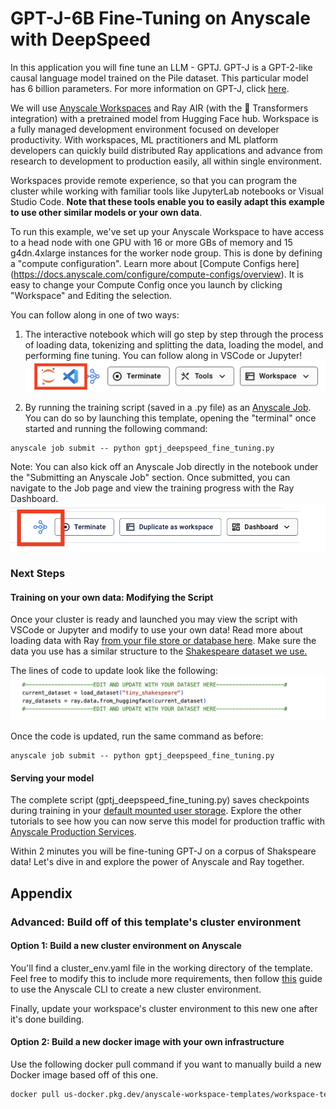 # GPT-J-6B Fine-Tuning on Anyscale with DeepSpeed

In this application you will fine tune an LLM - GPTJ. GPT-J is a GPT-2-like causal language model trained on the Pile dataset. This particular model has 6 billion parameters. For more information on GPT-J, click [here](https://huggingface.co/docs/transformers/model_doc/gptj).

We will use [Anyscale Workspaces](https://docs.anyscale.com/develop/workspaces/get-started) and Ray AIR (with the 🤗 Transformers integration) with a pretrained model from Hugging Face hub. Workspace is a fully managed development environment focused on developer productivity. With workspaces, ML practitioners and ML platform developers can quickly build distributed Ray applications and advance from research to development to production easily, all within single environment.

Workspaces provide remote experience, so that you can program the cluster while working with familiar tools like JupyterLab notebooks or Visual Studio Code. **Note that these tools enable you to easily adapt this example to use other similar models or your own data**.

To run this example, we've set up your Anyscale Workspace to have access to a head node with one GPU with 16 or more GBs of memory and 15 g4dn.4xlarge instances for the worker node group. This is done by defining a "compute configuration".  Learn more about [Compute Configs here] (https://docs.anyscale.com/configure/compute-configs/overview).  It is easy to change your Compute Config once you launch by clicking "Workspace" and Editing the selection.  

You can follow along in one of two ways:
1. The interactive notebook which will go step by step through the process of loading data, tokenizing and splitting the data, loading the model, and performing fine tuning.  You can follow along in VSCode or Jupyter!
![IDES](./images/ides.png)


2. By running the training script (saved in a .py file) as an [Anyscale Job](https://docs.anyscale.com/productionize/jobs/get-started).  You can do so by launching this template, opening the "terminal" once started and running the following command:
```
anyscale job submit -- python gptj_deepspeed_fine_tuning.py
```
Note: You can also kick off an Anyscale Job directly in the notebook under the "Submitting an Anyscale Job" section.  Once submitted, you can navigate to the Job page and view the training progress with the Ray Dashboard. 
![Ray Dashboard](./images/raydash.png)


### Next Steps

#### Training on your own data: Modifying the Script 
Once your cluster is ready and launched you may view the script with VSCode or Jupyter and modify to use your own data!  Read more about loading data with Ray [from your file store or database here](https://docs.ray.io/en/latest/data/loading-data.html).  Make sure the data you use has a similar structure to the [Shakespeare dataset we use.](https://huggingface.co/datasets/tiny_shakespeare)

The lines of code to update look like the following:
![Code](./images/code.png)

Once the code is updated, run the same command as before:
```
anyscale job submit -- python gptj_deepspeed_fine_tuning.py
```


#### Serving your model
The complete script (gptj_deepspeed_fine_tuning.py) saves checkpoints during training in your [default mounted user storage](https://docs.anyscale.com/develop/workspaces/storage#user-storage).  Explore the other tutorials to see how you can now serve this model for production traffic with [Anyscale Production Services](https://docs.anyscale.com/productionize/services/get-started).  

Within 2 minutes you will be fine-tuning GPT-J on a corpus of Shakspeare data!  Let's dive in and explore the power of Anyscale and Ray together.


## Appendix
### Advanced: Build off of this template's cluster environment
#### Option 1: Build a new cluster environment on Anyscale
You'll find a cluster_env.yaml file in the working directory of the template. Feel free to modify this to include more requirements, then follow [this](https://docs.anyscale.com/configure/dependency-management/cluster-environments#creating-a-cluster-environment) guide to use the Anyscale CLI to create a new cluster environment.

Finally, update your workspace's cluster environment to this new one after it's done building.

#### Option 2: Build a new docker image with your own infrastructure
Use the following docker pull command if you want to manually build a new Docker image based off of this one.

```bash
docker pull us-docker.pkg.dev/anyscale-workspace-templates/workspace-templates/fine-tune-gptj:latest
```